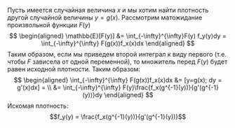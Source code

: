 Пусть имеется случайная величина $x$ и мы хотим найти плотность другой случайной величины $y=g(x)$. Рассмотрим матожидание произвольной функции $F(y)$
$$
\begin{aligned}
	\mathbb{E}[F(y)] &= \int_{-\infty}^{\infty}F(y) f_y(y)dy = \int_{-\infty}^{\infty} F(g(x))f_x(x)dx
\end{aligned}
$$
Таким образом, если мы приведем второй интеграл к виду первого (т.е. чтобы $F$ зависела от одной переменной), то множитель перед $F(y)$ будет равен исходной плотности.
Таким образом:
$$
\begin{aligned}
\int_{-\infty}^{\infty} F(g(x))f_x(x)dx &= [y=g(x); dy = g'(x)dx] = \\
&= \int_{-\infty}^{\infty} F(y)\frac{f_x(g^{-1}(y))}{g'(g^{-1}(y))}dy
\end{aligned}
$$
Искомая плотность:
$$f_y(y) = \frac{f_x(g^{-1}(y))}{g'(g^{-1}(y))}$$
